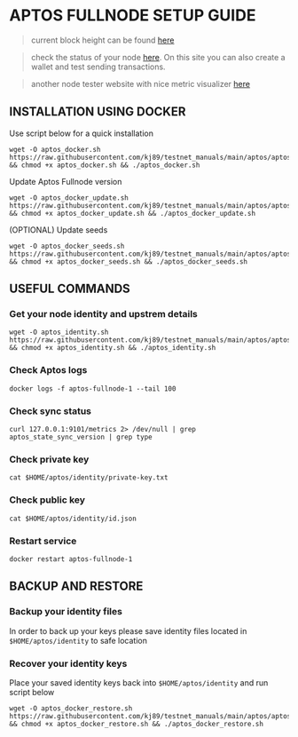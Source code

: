 # APTOS FULLNODE SETUP GUIDE

> current block height can be found [here](https://status.devnet.aptos.dev)

> check the status of your node [here](https://www.nodex.run/aptos_test). On this site you can also create a wallet and test sending transactions.

> another node tester website with nice metric visualizer [here](http://node-tools.net/aptos/tester/)

## INSTALLATION USING DOCKER

Use script below for a quick installation
```
wget -O aptos_docker.sh https://raw.githubusercontent.com/kj89/testnet_manuals/main/aptos/aptos_docker.sh && chmod +x aptos_docker.sh && ./aptos_docker.sh
```

Update Aptos Fullnode version
```
wget -O aptos_docker_update.sh https://raw.githubusercontent.com/kj89/testnet_manuals/main/aptos/aptos_docker_update.sh && chmod +x aptos_docker_update.sh && ./aptos_docker_update.sh
```

(OPTIONAL) Update seeds
```
wget -O aptos_docker_seeds.sh https://raw.githubusercontent.com/kj89/testnet_manuals/main/aptos/aptos_docker_seeds.sh && chmod +x aptos_docker_seeds.sh && ./aptos_docker_seeds.sh
```

## USEFUL COMMANDS

### Get your node identity and upstrem details
```
wget -O aptos_identity.sh https://raw.githubusercontent.com/kj89/testnet_manuals/main/aptos/aptos_identity.sh && chmod +x aptos_identity.sh && ./aptos_identity.sh
```

### Check Aptos logs
```
docker logs -f aptos-fullnode-1 --tail 100
```

### Check sync status
```
curl 127.0.0.1:9101/metrics 2> /dev/null | grep aptos_state_sync_version | grep type
```

### Check private key
```
cat $HOME/aptos/identity/private-key.txt
```

### Check public key
```
cat $HOME/aptos/identity/id.json
```

### Restart service
```
docker restart aptos-fullnode-1
```

## BACKUP AND RESTORE
### Backup your identity files
In order to back up your keys please save identity files located in `$HOME/aptos/identity` to safe location

### Recover your identity keys
Place your saved identity keys back into `$HOME/aptos/identity` and run script below
```
wget -O aptos_docker_restore.sh https://raw.githubusercontent.com/kj89/testnet_manuals/main/aptos/aptos_docker_restore.sh && chmod +x aptos_docker_restore.sh && ./aptos_docker_restore.sh
```
